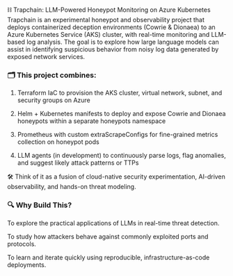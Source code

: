 ⛓️ Trapchain: LLM-Powered Honeypot Monitoring on Azure Kubernetes
Trapchain is an experimental honeypot and observability project that deploys containerized deception environments (Cowrie & Dionaea) to an Azure Kubernetes Service (AKS) cluster, with real-time monitoring and LLM-based log analysis. The goal is to explore how large language models can assist in identifying suspicious behavior from noisy log data generated by exposed network services.

### 🗂️ This project combines:

1) Terraform IaC to provision the AKS cluster, virtual network, subnet, and security groups on Azure

2) Helm + Kubernetes manifests to deploy and expose Cowrie and Dionaea honeypots within a separate honeypots namespace

3) Prometheus with custom extraScrapeConfigs for fine-grained metrics collection on honeypot pods

4) LLM agents (in development) to continuously parse logs, flag anomalies, and suggest likely attack patterns or TTPs

🛠️ Think of it as a fusion of cloud-native security experimentation, AI-driven observability, and hands-on threat modeling.

### 🔍 Why Build This?

To explore the practical applications of LLMs in real-time threat detection.

To study how attackers behave against commonly exploited ports and protocols.

To learn and iterate quickly using reproducible, infrastructure-as-code deployments.